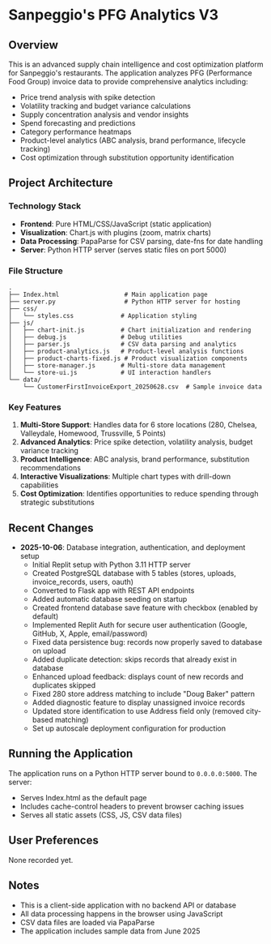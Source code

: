 # Sanpeggio's PFG Analytics V3

## Overview
This is an advanced supply chain intelligence and cost optimization platform for Sanpeggio's restaurants. The application analyzes PFG (Performance Food Group) invoice data to provide comprehensive analytics including:

- Price trend analysis with spike detection
- Volatility tracking and budget variance calculations
- Supply concentration analysis and vendor insights
- Spend forecasting and predictions
- Category performance heatmaps
- Product-level analytics (ABC analysis, brand performance, lifecycle tracking)
- Cost optimization through substitution opportunity identification

## Project Architecture

### Technology Stack
- **Frontend**: Pure HTML/CSS/JavaScript (static application)
- **Visualization**: Chart.js with plugins (zoom, matrix charts)
- **Data Processing**: PapaParse for CSV parsing, date-fns for date handling
- **Server**: Python HTTP server (serves static files on port 5000)

### File Structure
```
.
├── Index.html                  # Main application page
├── server.py                   # Python HTTP server for hosting
├── css/
│   └── styles.css             # Application styling
├── js/
│   ├── chart-init.js          # Chart initialization and rendering
│   ├── debug.js               # Debug utilities
│   ├── parser.js              # CSV data parsing and analytics
│   ├── product-analytics.js   # Product-level analysis functions
│   ├── product-charts-fixed.js # Product visualization components
│   ├── store-manager.js       # Multi-store data management
│   └── store-ui.js            # UI interaction handlers
└── data/
    └── CustomerFirstInvoiceExport_20250628.csv  # Sample invoice data
```

### Key Features
1. **Multi-Store Support**: Handles data for 6 store locations (280, Chelsea, Valleydale, Homewood, Trussville, 5 Points)
2. **Advanced Analytics**: Price spike detection, volatility analysis, budget variance tracking
3. **Product Intelligence**: ABC analysis, brand performance, substitution recommendations
4. **Interactive Visualizations**: Multiple chart types with drill-down capabilities
5. **Cost Optimization**: Identifies opportunities to reduce spending through strategic substitutions

## Recent Changes
- **2025-10-06**: Database integration, authentication, and deployment setup
  - Initial Replit setup with Python 3.11 HTTP server
  - Created PostgreSQL database with 5 tables (stores, uploads, invoice_records, users, oauth)
  - Converted to Flask app with REST API endpoints
  - Added automatic database seeding on startup
  - Created frontend database save feature with checkbox (enabled by default)
  - Implemented Replit Auth for secure user authentication (Google, GitHub, X, Apple, email/password)
  - Fixed data persistence bug: records now properly saved to database on upload
  - Added duplicate detection: skips records that already exist in database
  - Enhanced upload feedback: displays count of new records and duplicates skipped
  - Fixed 280 store address matching to include "Doug Baker" pattern
  - Added diagnostic feature to display unassigned invoice records
  - Updated store identification to use Address field only (removed city-based matching)
  - Set up autoscale deployment configuration for production

## Running the Application
The application runs on a Python HTTP server bound to `0.0.0.0:5000`. The server:
- Serves Index.html as the default page
- Includes cache-control headers to prevent browser caching issues
- Serves all static assets (CSS, JS, CSV data files)

## User Preferences
None recorded yet.

## Notes
- This is a client-side application with no backend API or database
- All data processing happens in the browser using JavaScript
- CSV data files are loaded via PapaParse
- The application includes sample data from June 2025
